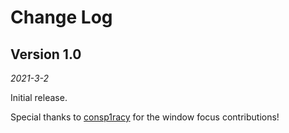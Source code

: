 Change Log
==========

Version 1.0
-------------

_2021-3-2_

Initial release.

Special thanks to [consp1racy](https://github.com/consp1racy) for the window focus contributions!